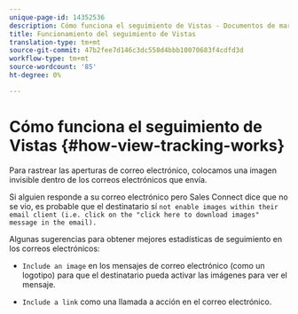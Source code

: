 ```yaml
---
unique-page-id: 14352536
description: Cómo funciona el seguimiento de Vistas - Documentos de marketing - Documentación del producto
title: Funcionamiento del seguimiento de Vistas
translation-type: tm+mt
source-git-commit: 47b2fee7d146c3dc558d4bbb10070683f4cdfd3d
workflow-type: tm+mt
source-wordcount: '85'
ht-degree: 0%

---
```



# Cómo funciona el seguimiento de Vistas {#how-view-tracking-works}

Para rastrear las aperturas de correo electrónico, colocamos una imagen invisible dentro de los correos electrónicos que envía.

Si alguien responde a su correo electrónico pero Sales Connect dice que no se vio, es probable que el destinatario sí `not enable images within their email client (i.e. click on the "click here to download images" message in the email).`

Algunas sugerencias para obtener mejores estadísticas de seguimiento en los correos electrónicos:

* `Include an image` en los mensajes de correo electrónico (como un logotipo) para que el destinatario pueda activar las imágenes para ver el mensaje.

* `Include a link` como una llamada a acción en el correo electrónico.

